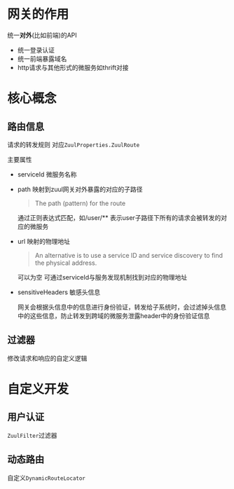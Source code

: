 # 网关的作用

统一**对外**(比如前端)的API

- 统一登录认证
- 统一前端暴露域名
- http请求与其他形式的微服务如thrift对接

# 核心概念

## 路由信息

请求的转发规则 对应`ZuulProperties.ZuulRoute`

主要属性

- serviceId 微服务名称

- path 映射到zuul网关对外暴露的对应的子路径

  > The path (pattern) for the route

  通过正则表达式匹配，如/user/** 表示user子路径下所有的请求会被转发的对应的微服务

- url 映射的物理地址

  > An alternative is to use a service ID and service discovery to find the physical address.

  可以为空 可通过serviceId与服务发现机制找到对应的物理地址

- sensitiveHeaders 敏感头信息

  网关会根据头信息中的信息进行身份验证，转发给子系统时，会过滤掉头信息中的这些信息，防止转发到跨域的微服务泄露header中的身份验证信息



  

  

  

  

## 过滤器

修改请求和响应的自定义逻辑



# 自定义开发

## 用户认证

`ZuulFilter`过滤器

## 动态路由

自定义`DynamicRouteLocator`